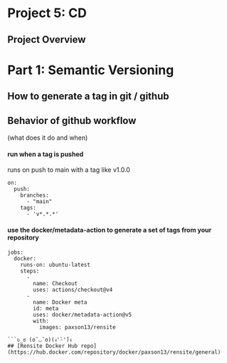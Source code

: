 # Project 5: CD
## Project Overview

# Part 1: Semantic Versioning
## How to generate a tag in git / github

## Behavior of github workflow
(what does it do and when)
#### run when a tag is pushed
runs on push to main with a tag like v1.0.0
``` 
on:
  push:
    branches:
      - "main"
    tags:
      - 'v*.*.*'
```

#### use the docker/metadata-action to generate a set of tags from your repository
``` 
jobs:
  docker:
    runs-on: ubuntu-latest
    steps:
      -
        name: Checkout
        uses: actions/checkout@v4
      -
        name: Docker meta
        id: meta
        uses: docker/metadata-action@v5
        with:
          images: paxson13/rensite

```ಠಿ_ಠ (o˘◡˘o)(ง'̀-'́)ง
## [Rensite Docker Hub repo](https://hub.docker.com/repository/docker/paxson13/rensite/general)
